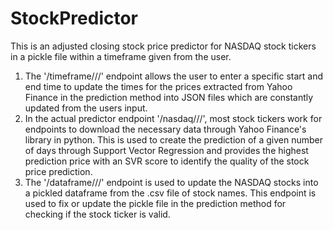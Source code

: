 # StockPredictor
This is an adjusted closing stock price predictor for NASDAQ stock tickers in a pickle file within a timeframe given from the user.
1) The '/timeframe/<start>/<end>/' endpoint allows the user to enter a specific start and end time to update the times for the prices extracted from Yahoo Finance in the prediction method into JSON files which are constantly updated from the users input. 
2) In the actual predictor endpoint '/nasdaq/<ticker>/<days>/', most stock tickers work for endpoints to download the necessary data through Yahoo Finance's library in python. This is used to create the prediction of a given number of days through Support Vector Regression and provides the highest prediction price with an SVR score to identify the quality of the stock price prediction.
3) The '/dataframe/<start>/<end>/' endpoint is used to update the NASDAQ stocks into a pickled dataframe from the .csv file of stock names. This endpoint is used to fix or update the pickle file in the prediction method for checking if the stock ticker is valid.
